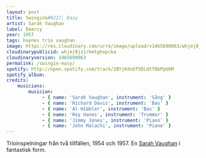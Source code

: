 ```yaml
---
layout: post
title: Swingin&#8217; Easy
artist: Sarah Vaughan
label: Emarcy
year: 1957
tags: haynes trio vaughan
image: https://res.cloudinary.com/urre/image/upload/v1465690063/whjej8jzirkmtghopcka.jpg
cloudinarypublicid: whjej8jzirkmtghopcka
cloudinaryversion: 1465690063
permalink: /swingin-easy/
spotify: http://open.spotify.com/track/2BYjKdoUf5DLdtT8bPpU6M
spotify_album: 
credits:
    musicians:
        musician:
             - { name: 'Sarah Vaughan', instrument: 'Sång' }
             - { name: 'Richard Davis', instrument: 'Bas' }
             - { name: 'Al Hibbler', instrument: 'Bas' }
             - { name: 'Roy Hanes', instrument: 'Trummor' }
             - { name: 'Jimmy Jones', instrument: 'Piano' }
             - { name: 'John Malachi', instrument: 'Piano' }
---
```


Trioinspelningar från två tillfällen, 1954 och 1957. En <a href="http://sv.wikipedia.org/wiki/Sarah_Vaughan">Sarah Vaughan</a> i fantastisk form.